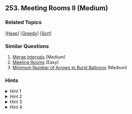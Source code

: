 <!--|This file generated by command(leetcode description); DO NOT EDIT.    |-->
<!--+----------------------------------------------------------------------+-->
<!--|@author    Openset <openset.wang@gmail.com>                           |-->
<!--|@link      https://github.com/openset                                 |-->
<!--|@home      https://github.com/openset/leetcode                        |-->
<!--+----------------------------------------------------------------------+-->

## 253. Meeting Rooms II (Medium)



### Related Topics
  [[Heap](https://github.com/openset/leetcode/tree/master/tag/heap/README.md)]
  [[Greedy](https://github.com/openset/leetcode/tree/master/tag/greedy/README.md)]
  [[Sort](https://github.com/openset/leetcode/tree/master/tag/sort/README.md)]

### Similar Questions
  1. [Merge Intervals](https://github.com/openset/leetcode/tree/master/problems/merge-intervals) (Medium)
  1. [Meeting Rooms](https://github.com/openset/leetcode/tree/master/problems/meeting-rooms) (Easy)
  1. [Minimum Number of Arrows to Burst Balloons](https://github.com/openset/leetcode/tree/master/problems/minimum-number-of-arrows-to-burst-balloons) (Medium)

### Hints
<details>
<summary>Hint 1</summary>
Think about how we would approach this problem in a very simplistic way. We will allocate rooms to meetings that occur earlier in the day v/s the ones that occur later on, right?
</details>
<details>
<summary>Hint 2</summary>
If you've figured out that we have to <b>sort</b> the meetings by their start time, the next thing to think about is how do we do the allocation? <br>There are two scenarios possible here for any meeting. Either there is no meeting room available and a new one has to be allocated, or a meeting room has freed up and this meeting can take place there.
</details>
<details>
<summary>Hint 3</summary>
An important thing to note is that we don't really care <b>which</b> room gets freed up while allocating a room for the current meeting. As long as a room is free, our job is done. <br><br>We already know the rooms we have allocated till now and we also know when are they due to get free because of the end times of the meetings going on in those rooms. We can simply check the room which is due to get vacated the earliest amongst all the allocated rooms.
</details>
<details>
<summary>Hint 4</summary>
Following up on the previous hint, we can make use of a min-heap to store the end times of the meetings in various rooms. <br><br>So, every time we want to check if any room is free or not, simply check the topmost element of the min heap as that would be the room that would get free the earliest out of all the other rooms currently occupied.

<br><br>If the room we extracted from the top of the min heap isn't free, then no other room is. So, we can save time here and simply allocate a new room.
</details>
